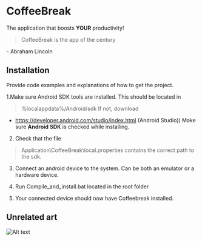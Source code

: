 # CoffeeBreak
The application that boosts **YOUR** productivity!
>CoffeeBreak is the app of the century

\- Abraham Lincoln

## Installation
Provide code examples and explanations of how to get the project.

1.Make sure Android SDK tools are installed. This should be located in 
>%localappdata%/Android/sdk
If not, download
- https://developer.android.com/studio/index.html (Android Studio))
Make sure **Android SDK** is checked while installing.

2. Check that the file 
>Application\CoffeeBreak\local.properties
contains the correct path to the sdk.

3. Connect an android device to the system. 
   Can be both an emulator or a hardware device.
   
4. Run Compile_and_install.bat located in the root folder

5. Your connected device should now have Coffeebreak installed.

## Unrelated art
![Alt text](http://i.imgur.com/BPyU7hB.jpg "Copyright Landsfadern")